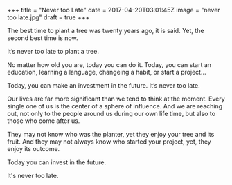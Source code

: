 +++
title = "Never too Late"
date = 2017-04-20T03:01:45Z
image = "never too late.jpg"
draft = true
+++

The best time to plant a tree was twenty years ago, it is said.
Yet, the second best time is now. 

It’s never too late to plant a tree.

No matter how old you are, today you can do it. Today, you can start an education, learning a language, changeing a habit, or start a project...

Today, you can make an investment in the future. It’s never too late.

Our lives are far more significant than we tend to think at the moment. Every single one of us is the center of a sphere of influence. And we are reaching out, not only to the people around us during our own life time, but also to those who come after us.

They may not know who was the planter, yet they enjoy your tree and its fruit. And they may not always know who started your project, yet, they enjoy its outcome.  

Today you can invest in the future.

It's never too late.


